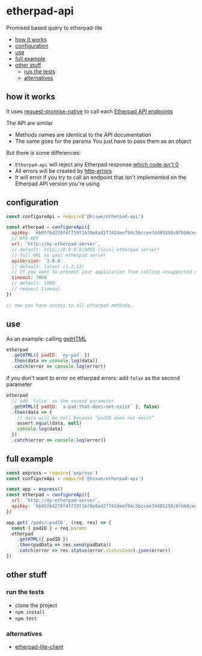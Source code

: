 # etherpad-api

Promised based query to etherpad-lite

<!-- START doctoc generated TOC please keep comment here to allow auto update -->
<!-- DON'T EDIT THIS SECTION, INSTEAD RE-RUN doctoc TO UPDATE -->

- [how it works](#how-it-works)
- [configuration](#configuration)
- [use](#use)
- [full example](#full-example)
- [other stuff](#other-stuff)
  - [run the tests](#run-the-tests)
  - [alternatives](#alternatives)

<!-- END doctoc generated TOC please keep comment here to allow auto update -->

## how it works

It uses [request-promise-native](https://www.npmjs.com/package/request-promise-native) to call each [Etherpad API endpoints](http://etherpad.org/doc/v1.7.0/#index_usage)

The API are similar

- Methods names are identical to the API documentation
- The same goes for the params
  You just have to pass them as an object

But there is some differences:

- `Etherpad-api` will reject any Etherpad response [which code isn't 0](http://etherpad.org/doc/v1.7.0/#index_response_format)
- All errors will be created by [http-errors](https://www.npmjs.com/package/http-errors)
- It will error if you try to call an endpoint that isn't implemented on the Etherpad API version you're using

## configuration

```js
const configureApi = require('@hiswe/etherpad-api')

const etherpad = configureApi({
  apiKey: `6b95f6d270f4f719f1b70e8ad2f742deef94c5bccee7d495250c0fbb8cecefc7`,
  // API KEY
  url: `http://my-etherpad-server`,
  // default: http://0.0.0.0:9001 (local etherpad server)
  // full URL to your etherpad server
  apiVersion: `1.0.0`
  // default: latest (1.2.13)
  // If you want to prevent your application from calling unsupported methods
  timeout: 7000
  // default: 1000
  // request timeout
})

// now you have access to all etherpad methods…
```

## use

As an example: calling [getHTML](http://etherpad.org/doc/v1.7.0/#index_gethtml_padid_rev)

```js
etherpad
  .getHTML({ padID: `my-pad` })
  .then(data => console.log(data))
  .catch(error => console.log(error))
```

if you don't want to error on etherpad errors:
add `false` as the second parameter

```js
etherpad
  // add `false` as the second parameter
  .getHTML({ padID: `a-pad-that-does-not-exist` }, false)
  .then(data => {
    // data will be null because “padID does not exist”
    assert.equal(data, null)
    console.log(data)
  })
  .catch(error => console.log(error))
```

## full example

```js
const express = require('express')
const configureApi = require('@hiswe/etherpad-api')

const app = express()
const etherpad = configureApi({
  url: `http://my-etherpad-server`,
  apiKey: `6b95f6d270f4f719f1b70e8ad2f742deef94c5bccee7d495250c0fbb8cecefc7`,
})

app.get(`/pads/:padID`, (req, res) => {
  const { padID } = req.params
  etherpad
    .getHTML({ padID })
    .then(padData => res.send(padData))
    .catch(error => res.status(error.statusCode).json(error))
})
```

## other stuff

### run the tests

- clone the project
- `npm install`
- `npm test`

### alternatives

- [etherpad-lite-client](https://www.npmjs.com/package/etherpad-lite-client)
